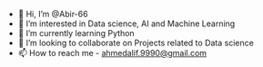 - 👋 Hi, I’m @Abir-66
- 👀 I’m interested in Data science, AI and Machine Learning
- 🌱 I’m currently learning Python
- 💞️ I’m looking to collaborate on Projects related to Data science
- 📫 How to reach me - ahmedalif.9990@gmail.com

<!---
Abir-66/Abir-66 is a ✨ special ✨ repository because its `README.md` (this file) appears on your GitHub profile.
You can click the Preview link to take a look at your changes.
--->
